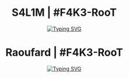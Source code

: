 <h1 href="https://github.com/ABDOUNEsalim" align="center"> S4L1M | #F4K3-RooT </h1>

  
    

<!-- 
<h3 align="center">CS student and a passionate web developer</h3> -->

<!--   my-ticker -->    
<!-- &emsp;&emsp;&emsp;&emsp;&emsp;&emsp;&emsp;&emsp;&emsp;[![Typing SVG](https://readme-typing-svg.herokuapp.com?color=%ADFF2F&center=true&vCenter=true&width=1200&lines=Digital+forensics")](https://git.io/typing-svg) -->

<p align="center">
  <a href="https://github.com/ABDOUNEsalim">
    <img src="https://readme-typing-svg.herokuapp.com?color=%ADFF2F&center=true&vCenter=true&width=1200&lines=S4L1M+F4K3-RooT;Digital+forensics" alt="Typing SVG">
  </a>
</p>

<h1 href="https://github.com/ABDOUNEsalim" align="center"> Raoufard | #F4K3-RooT </h1>
<p align="center">
  <a href="https://github.com/raouf-005">
    <img src="https://readme-typing-svg.herokuapp.com?color=%ADFF2F&center=true&vCenter=true&width=1200&lines=Raoufard+F4K3-RooT;Digital+forensics" alt="Typing SVG">
  </a>
</p>
